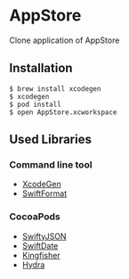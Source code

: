 # AppStore
Clone application of AppStore

## Installation
```
$ brew install xcodegen
$ xcodegen
$ pod install
$ open AppStore.xcworkspace
```

## Used Libraries
### Command line tool
- [XcodeGen](https://github.com/yonaskolb/XcodeGen)
- [SwiftFormat](https://github.com/nicklockwood/SwiftFormat)

### CocoaPods
- [SwiftyJSON](https://github.com/SwiftyJSON/SwiftyJSON)
- [SwiftDate](https://github.com/malcommac/SwiftDate)
- [Kingfisher](https://github.com/onevcat/Kingfisher)
- [Hydra](https://github.com/malcommac/Hydra)
